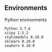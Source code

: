 ## Environments

Python environments

```
Python 3.7.6
scipy 1.5.2
statsmodels 0.10.0
sklearn 0.20.0
seaborn 0.10.0
```
